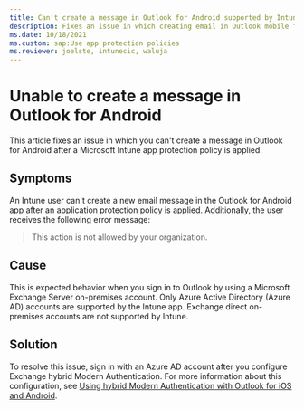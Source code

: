 ```yaml
---
title: Can't create a message in Outlook for Android supported by Intune
description: Fixes an issue in which creating email in Outlook mobile fails and returns a "This action is not allowed by your organization" error message.
ms.date: 10/18/2021
ms.custom: sap:Use app protection policies
ms.reviewer: joelste, intunecic, waluja
---
```

# Unable to create a message in Outlook for Android

This article fixes an issue in which you can't create a message in Outlook for Android after a Microsoft Intune app protection policy is applied.

## Symptoms

An Intune user can't create a new email message in the Outlook for Android app after an application protection policy is applied. Additionally, the user receives the following error message:

> This action is not allowed by your organization.

## Cause

This is expected behavior when you sign in to Outlook by using a Microsoft Exchange Server on-premises account. Only Azure Active Directory (Azure AD) accounts are supported by the Intune app. Exchange direct on-premises accounts are not supported by Intune.

## Solution

To resolve this issue, sign in with an Azure AD account after you configure Exchange hybrid Modern Authentication. For more information about this configuration, see [Using hybrid Modern Authentication with Outlook for iOS and Android](/exchange/clients/outlook-for-ios-and-android/use-hybrid-modern-auth).
